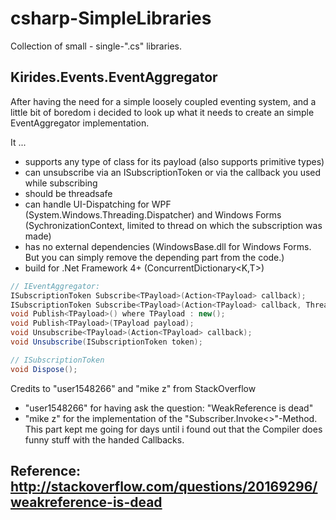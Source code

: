 # csharp-SimpleLibraries
Collection of small - single-".cs" libraries.

## Kirides.Events.EventAggregator

After having the need for a simple loosely coupled eventing system, and a little bit of boredom i decided to look up what it needs to create an simple EventAggregator implementation.

It ...
- supports any type of class for its payload (also supports primitive types)
- can unsubscribe via an ISubscriptionToken or via the callback you used while subscribing
- should be threadsafe
- can handle UI-Dispatching for WPF (System.Windows.Threading.Dispatcher) and Windows Forms (SychronizationContext, limited to thread on which the subscription was made)
- has no external dependencies (WindowsBase.dll for Windows Forms. But you can simply remove the depending part from the code.)
- build for .Net Framework 4+ (ConcurrentDictionary<K,T>)

```csharp
// IEventAggregator:
ISubscriptionToken Subscribe<TPayload>(Action<TPayload> callback);
ISubscriptionToken Subscribe<TPayload>(Action<TPayload> callback, ThreadOption threadOption);
void Publish<TPayload>() where TPayload : new();
void Publish<TPayload>(TPayload payload);
void Unsubscribe<TPayload>(Action<TPayload> callback);
void Unsubscribe(ISubscriptionToken token);

// ISubscriptionToken
void Dispose();
```

Credits to "user1548266" and "mike z" from StackOverflow  
- "user1548266" for having ask the question: "WeakReference is dead"  
- "mike z" for the implementation of the "Subscriber.Invoke<>"-Method.  
This part kept me going for days until i found out that the Compiler does funny stuff with the handed Callbacks.  

Reference: http://stackoverflow.com/questions/20169296/weakreference-is-dead
----
